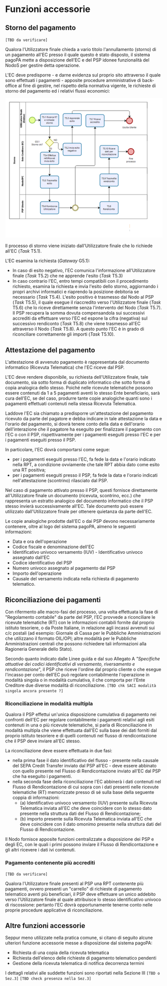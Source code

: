 Funzioni accessorie
===================

## Storno del pagamento
`[TBD da verificare]`

Qualora l'Utilizzatore finale chieda a vario titolo l'annullamento (storno) di un pagamento all'EC presso il quale questo è stato disposto, il sistema pagoPA mette a disposizione dell'EC e del PSP idonee funzionalità del NodoS per gestire detta operazione.

L'EC deve predisporre - e darne evidenza sul proprio sito attraverso il quale sono effettuati i pagamenti - apposite procedure amministrative di back-office al fine di gestire, nel rispetto della normativa vigente, le richieste di storno del pagamento ed i relativi flussi economici:

![bpmn-storno](../images/bpmn_storno.png)

Il processo di storno viene iniziato dall'Utilizzatore finale che lo richiede all'EC (*Task* T5.1).

L'EC esamina la richiesta (*Gateway* G5.1):

* In caso di esito negativo, l'EC comunica l'informazione all'Utilizzatore finale (*Task* T5.2) che ne apprende l'esito (*Task* T5.3)
* In caso contrario l'EC, entro tempi compatibili con il procedimento richiesto, esamina la richiesta e invia l'esito dello storno, aggiornando i propri archivi informatici e riaprendo la posizione debitoria se necessario (*Task* T5.4). L'esito positivo è trasmesso dal Nodo al PSP (*Task* T5.5), il quale esegue il riaccredito verso l'Utilizzatore finale (*Task* T5.6) che lo riceve direttamente senza l'intervento del Nodo (*Task* T5.7). Il PSP recupera la somma dovuta compensandola sui successivi accrediti da effettuare verso l'EC ed espone la cifra (negativa) sul successivo rendiconto (*Task* T5.8) che viene trasmesso all'EC attraverso il Nodo (*Task* T5.8). A questo punto l'EC è in grado di riconciliare correttamente gli importi (*Task* T5.10).

## Attestazione del pagamento

L'attestazione di avvenuto pagamento è rappresentata dal documento informatico (Ricevuta Telematica) che l'EC riceve dal PSP.

L'EC deve rendere disponibile, su richiesta dell'Utilizzatore finale, tale documento, sia sotto forma di duplicato
informatico che sotto forma di copia analogica dello stesso. Poiché nelle ricevute telematiche possono essere contenuti da 1 a 5 pagamenti aventi lo stesso Ente beneficiario, sarà cura dell'EC, se del caso, produrre tante copie analogiche quanti sono i pagamenti effettuati contenuti nella stessa Ricevuta Telematica.

Laddove l'EC sia chiamato a predisporre un'attestazione del pagamento ricevuto da parte del pagatore e debba indicare in tale attestazione la data e l'orario del pagamento, si dovrà tenere conto della data e dell'orario dell'interazione che il pagatore ha eseguito per finalizzare il pagamento con l'EC o con il PSP, rispettivamente per i pagamenti eseguiti presso l'EC e per i pagamenti eseguiti presso il PSP.

In particolare, l'EC dovrà comportarsi come segue:

* per i pagamenti eseguiti presso l'EC, fa fede la data e l'orario indicato nella RPT, a condizione ovviamente che tale RPT abbia dato come esito una RT positiva;
* per i pagamenti eseguiti presso il PSP, fa fede la data e l'orario indicati nell'attestazione (scontrino) rilasciato dal PSP.

Nel caso di pagamento attivato presso il PSP, questi fornisce direttamente all'Utilizzatore finale un documento (ricevuta, scontrino, ecc.) che rappresenta un estratto analogico del documento informatico che il PSP stesso invierà successivamente all'EC. Tale documento può essere utilizzato dall'Utilizzatore finale per ottenere quietanza da parte dell'EC.

Le copie analogiche prodotte dall'EC o dai PSP devono necessariamente contenere, oltre al logo del sistema pagoPA, almeno le seguenti informazioni:

* Data e ora dell'operazione
* Codice fiscale e denominazione dell'EC
* Identificativo univoco versamento (IUV) - Identificativo univoco assegnato dall'EC
* Codice identificativo del PSP
* Numero univoco assegnato al pagamento dal PSP
* Importo dell'operazione
* Causale del versamento indicata nella richiesta di pagamento telematico.

## Riconciliazione dei pagamenti

Con rifermento alle macro-fasi del processo, una volta effettuata la fase di "Regolamento contabile" da parte del PSP, l'EC provvede a riconciliare le ricevute telematiche (RT) con le informazioni contabili fornite dal proprio istituto tesoriere, o da Poste Italiane, in relazione agli incassi avvenuti sui c/c postali (ad esempio: Giornale di Cassa per le Pubbliche Amministrazioni che utilizzano il formato OIL/OPI; altre modalità per le Pubbliche Amministrazioni centrali che possono richiedere tali informazioni alla Ragioneria Generale dello Stato).

Secondo quanto indicato dalle Linee guida e dal suo Allegato A *"Specifiche attuative dei codici identificativi di versamento, riversamento e rendicontazione*", il PSP che riceve l'ordine dal proprio cliente o che esegue l'incasso per conto dell'EC può regolare contabilmente l'operazione in modalità singola o in modalità cumulativa, il che comporta per l'Ente Creditore due diverse modalità di riconciliazione. `[TBD chk SACI modalità singola ancora presente ?]`

### Riconciliazione in modalità multipla

Qualora il PSP effettui un'unica disposizione cumulativa di pagamento nei confronti dell'EC per regolare contabilmente i pagamenti relativi agli esiti contenuti in una o più ricevute telematiche, si parla di Riconciliazione in modalità multipla che viene effettuata dall'EC sulla base dei dati forniti dal proprio istituto tesoriere e di quelli contenuti nel flusso di rendicontazione che il PSP deve inviare all'EC stesso.

La riconciliazione deve essere effettuata in due fasi:

* nella prima fase il dato identificativo del flusso - presente nella causale del SEPA Credit Transfer inviato dal PSP all'EC - deve essere abbinato con quello presente nel Flusso di Rendicontazione inviato all'EC dal PSP che ha eseguito i pagamenti.
* nella seconda fase della riconciliazione l'EC abbinerà i dati contenuti nel Flusso di Rendicontazione di cui sopra con i dati presenti nelle ricevute telematiche (RT) memorizzate presso di sé sulla base della seguente coppia di informazioni:
	* (a) Identificativo univoco versamento (IUV) presente sulla Ricevuta Telematica inviata all'EC che deve coincidere con lo stesso dato presente nella struttura dati del Flusso di Rendicontazione;
	* (b) importo presente sulla Ricevuta Telematica inviata all'EC che deve coincidere con il dato omonimo presente nella struttura dati del Flusso di Rendicontazione.

Il Nodo fornisce apposite funzioni centralizzate a disposizione dei PSP e degli EC, con le quali i primi possono inviare il Flusso di Rendicontazione e gli altri ricevere i dati ivi contenuti.

### Pagamento contenente più accrediti

`[TBD da verificare]`

Qualora l'Utilizzatore finale presenti al PSP una RPT contenente più pagamenti, ovvero presenti un "carrello" di richieste di pagamento telematico aventi più beneficiari, il PSP deve effettuare un unico addebito verso l'Utilizzatore finale al quale attribuisce lo stesso identificativo univoco di riscossione: pertanto l'EC dovrà opportunamente tenerne conto nelle proprie procedure applicative di riconciliazione.

## Altre funzioni accessorie

Seppur meno utilizzate nella pratica comune, si citano di seguito alcune ulteriori funzione accessorie messe a disposizione dal sistema pagoPA:

* Richiesta di una copia della ricevuta telematica
* Richiesta dell'elenco delle richieste di pagamento telematico pendenti
* Gestione della ricevuta telematica di notifica decorrenza termini

I dettagli relativi alle suddette funzioni sono riportati nella Sezione III `[TBD o Sez.3]` `[TBD check presenza nella Sez.3]`
